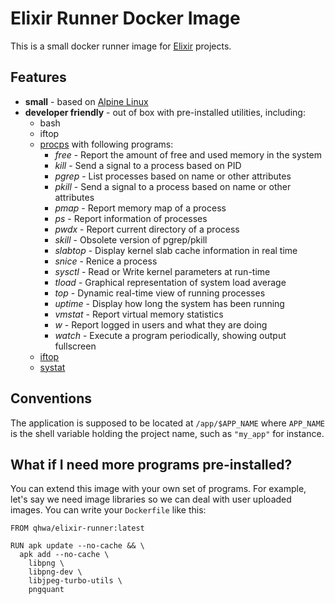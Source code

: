 # Elixir Runner Docker Image

This is a small docker runner image for [Elixir](https://elixir-lang.org) projects.

## Features

* **small** - based on [Alpine Linux](https://alpinelinux.org/about/)
* **developer friendly** - out of box with pre-installed utilities, including:
  * bash
  * iftop
  * [procps](http://procps.sourceforge.net/) with following programs:
    * *free* - Report the amount of free and used memory in the system
    * *kill* - Send a signal to a process based on PID
    * *pgrep* - List processes based on name or other attributes
    * *pkill* - Send a signal to a process based on name or other attributes
    * *pmap* - Report memory map of a process
    * *ps* - Report information of processes
    * *pwdx* - Report current directory of a process
    * *skill* - Obsolete version of pgrep/pkill
    * *slabtop* - Display kernel slab cache information in real time
    * *snice* - Renice a process
    * *sysctl* - Read or Write kernel parameters at run-time
    * *tload* - Graphical representation of system load average
    * *top* - Dynamic real-time view of running processes
    * *uptime* - Display how long the system has been running
    * *vmstat* - Report virtual memory statistics
    * *w* - Report logged in users and what they are doing
    * *watch* - Execute a program periodically, showing output fullscreen
  * [iftop](http://www.ex-parrot.com/pdw/iftop/)
  * [systat](http://sebastien.godard.pagesperso-orange.fr/)

## Conventions

The application is supposed to be located at `/app/$APP_NAME` where `APP_NAME` is the shell variable holding the project name, such as `"my_app"` for instance.

## What if I need more programs pre-installed?

You can extend this image with your own set of programs. For example, let's say we need image libraries so we can deal with user uploaded images. You can write your `Dockerfile` like this:

```docker
FROM qhwa/elixir-runner:latest

RUN apk update --no-cache && \
  apk add --no-cache \
    libpng \
    libpng-dev \
    libjpeg-turbo-utils \
    pngquant
```
